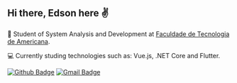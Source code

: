 ## Hi there, Edson here ✌️
:school: Student of System Analysis and Development at <a href="fatec.edu.br" target="_blank">Faculdade de Tecnologia de Americana</a>.  

:computer: Currently studing technologies such as: Vue.js, .NET Core and Flutter.

[![Github Badge](https://img.shields.io/badge/-Github-000?style=flat-square&logo=Github&logoColor=white&link=https://github.com/Edsan7)](https://github.com/Edsan7)
[![Gmail Badge](https://img.shields.io/badge/-Gmail-c14438?style=flat-square&logo=Gmail&logoColor=white&link=mailto:edsan1.santos@gmail.com)](mailto:edsan1.santos@gmail.com)

